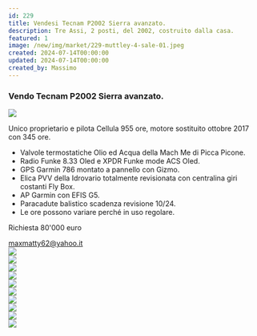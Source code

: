 ```yaml
---
id: 229
title: Vendesi Tecnam P2002 Sierra avanzato.
description: Tre Assi, 2 posti, del 2002, costruito dalla casa.
featured: 1
image: /new/img/market/229-muttley-4-sale-01.jpeg
created: 2024-07-14T00:00:00
updated: 2024-07-14T00:00:00
created_by: Massimo
---
```


<h3>Vendo Tecnam P2002 Sierra avanzato.</h3>
<div class="grid grid-cols-1 sm:grid-cols-2 gap-2">
    <div class="sm:col-span-2">
        <a href="/new/img/market/229-muttley-4-sale-01.jpeg" target="_blank">
            <img src="/new/img/market/229-muttley-4-sale-01.jpeg" class="sm:h-[250px] w-full object-cover" />
        </a>
    </div>
    <div class="col-span-2">
        <p>Unico proprietario e pilota <span class="font-semibold text-orange-500">Cellula 955 ore</span>, motore sostituito <span class="font-semibold text-orange-500">ottobre 2017 con 345 ore</span>.</p>
        <ul class="my-1 list-disc pl-4">
            <li>Valvole termostatiche Olio ed Acqua della Mach Me di Picca Picone.</li>
            <li>Radio Funke 8.33 Oled e XPDR Funke mode ACS Oled.</li>
            <li>GPS Garmin 786 montato a pannello con Gizmo.</li>
            <li>Elica PVV della Idrovario totalmente revisionata con centralina giri costanti Fly Box.</li>
            <li>AP Garmin con EFIS G5.</li>
            <li>Paracadute balistico scadenza revisione 10/24.</li>
            <li>Le ore possono variare perché in uso regolare.<br /></li>
        </ul>
        <p  class="font-semibold">Richiesta 80'000 euro<br /></p>
        <a href="mailto:maxmatty62@yahoo.it"  class="font-semibold text-orange-500">maxmatty62@yahoo.it</a>
    </div>
    <div><a href="/new/img/market/229-muttley-4-sale-02.jpeg" target="_blank"><img src="/new/img/market/229-muttley-4-sale-02.jpeg" class="w-full h-full object-cover" /></a></div>
    <div><a href="/new/img/market/229-muttley-4-sale-03.jpeg" target="_blank"><img src="/new/img/market/229-muttley-4-sale-03.jpeg" class="w-full h-full object-cover" /></a></div>
    <div><a href="/new/img/market/229-muttley-4-sale-04.jpeg" target="_blank"><img src="/new/img/market/229-muttley-4-sale-04.jpeg" class="w-full h-full object-cover" /></a></div>
    <div><a href="/new/img/market/229-muttley-4-sale-05.jpeg" target="_blank"><img src="/new/img/market/229-muttley-4-sale-05.jpeg" class="w-full h-full object-cover" /></a></div>
    <div><a href="/new/img/market/229-muttley-4-sale-06.jpeg" target="_blank"><img src="/new/img/market/229-muttley-4-sale-06.jpeg" class="w-full h-full object-cover" /></a></div>
    <div><a href="/new/img/market/229-muttley-4-sale-07.jpeg" target="_blank"><img src="/new/img/market/229-muttley-4-sale-07.jpeg" class="w-full h-full object-cover" /></a></div>
    <div><a href="/new/img/market/229-muttley-4-sale-08.jpeg" target="_blank"><img src="/new/img/market/229-muttley-4-sale-08.jpeg" class="w-full h-full object-cover" /></a></div>
    <div><a href="/new/img/market/229-muttley-4-sale-09.jpeg" target="_blank"><img src="/new/img/market/229-muttley-4-sale-09.jpeg" class="w-full h-full object-cover" /></a></div>
    <div><a href="/new/img/market/229-muttley-4-sale-10.jpeg" target="_blank"><img src="/new/img/market/229-muttley-4-sale-10.jpeg" class="w-full h-full object-cover" /></a></div>
    <div><a href="/new/img/market/229-muttley-4-sale-11.jpeg" target="_blank"><img src="/new/img/market/229-muttley-4-sale-11.jpeg" class="w-full h-full object-cover" /></a></div>
</div>
